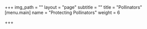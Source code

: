 +++
img_path = ""
layout = "page"
subtitle = ""
title = "Pollinators"
[menu.main]
name = "Protecting Pollinators"
weight = 6

+++
